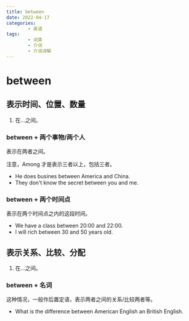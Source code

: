 ```yaml
---
title: between
date: 2022-04-17
categories:
        - 英语
tags:
        - 词类
        - 介词
        - 介词详解
---
```


# between

## 表示时间、位置、数量

1. 在...之间。

### between + 两个事物/两个人

表示在两者之间。

注意，Among 才是表示三者以上，包括三者。

- He does busines between America and China.
- They don't know the secret between you and me.

### between + 两个时间点

表示在两个时间点之内的这段时间。

- We have a class between 20:00 and 22:00.
- I will rich between 30 and 50 years old.

## 表示关系、比较、分配

1. 在...之间。

### between + 名词

这种情况，一般作后置定语，表示两者之间的关系/比较两者等。

- What is the difference between American English an British English.
